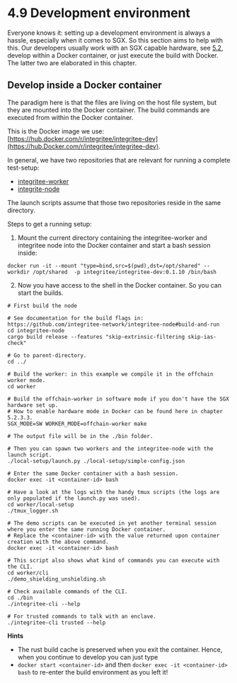 # 4.9 Development environment
Everyone knows it: setting up a development environment is always a hassle, especially when it comes to SGX. So this 
section aims to help with this. Our developers usually work with an SGX capable hardware, see
[5.2](../5-nodes-and-infrastructure/5.2-how-to-set-up-and-run-a-sidechain-or-tocw-node), develop within a Docker 
container, or just execute the build with Docker. The latter two are elaborated in this chapter.

## Develop inside a Docker container
The paradigm here is that the files are living on the host file system, but they are mounted into the Docker container.
The build commands are executed from within the Docker container.

This is the Docker image we use: [https://hub.docker.com/r/integritee/integritee-dev](https://hub.Docker.com/r/integritee/integritee-dev).

In general, we have two repositories that are relevant for running a complete test-setup:
- [integritee-worker](https://github.com/integritee-network/worker)
- [integrite-node](https://github.com/integritee-network/integritee-node)

The launch scripts assume that those two repositories reside in the same directory.

Steps to get a running setup:

1. Mount the current directory containing the integritee-worker and integritee node into the Docker container and start a bash session inside: 
```
docker run -it --mount "type=bind,src=$(pwd),dst=/opt/shared" --workdir /opt/shared  -p integritee/integritee-dev:0.1.10 /bin/bash
```
2. Now you have access to the shell in the Docker container. So you can start the builds.
```shell
# First build the node

# See documentation for the build flags in: https://github.com/integritee-network/integritee-node#build-and-run
cd integritee-node
cargo build release --features "skip-extrinsic-filtering skip-ias-check"

# Go to parent-directory.
cd ../

# Build the worker: in this example we compile it in the offchain worker mode.
cd worker

# Build the offchain-worker in software mode if you don't have the SGX hardware set up.
# How to enable hardware mode in Docker can be found here in chapter 5.2.3.3.
SGX_MODE=SW WORKER_MODE=offchain-worker make

# The output file will be in the ./bin folder.

# Then you can spawn two workers and the integritee-node with the launch script.
./local-setup/launch.py ./local-setup/simple-config.json

# Enter the same Docker container with a bash session.
docker exec -it <container-id> bash
 
# Have a look at the logs with the handy tmux scripts (the logs are only populated if the launch.py was used).
cd worker/local-setup
./tmux_logger.sh
 
# The demo scripts can be executed in yet another terminal session where you enter the same running Docker container.
# Replace the <container-id> with the value returned upon container creation with the above command.
docker exec -it <container-id> bash

# This script also shows what kind of commands you can execute with the CLI.
cd worker/cli
./demo_shielding_unshielding.sh

# Check available commands of the CLI.
cd ./bin
./integritee-cli --help

# For trusted commands to talk with an enclave.
./integritee-cli trusted --help

```

**Hints**
* The rust build cache is preserved when you exit the container. Hence, when you continue to develop you can just type
* `docker start <container-id>` and then `docker exec -it <container-id> bash` to re-enter the build environment as
you left it!

